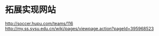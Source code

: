 # 拓展实现网站

http://soccer.hupu.com/teams/116    
http://my.ss.sysu.edu.cn/wiki/pages/viewpage.action?pageId=395968523
